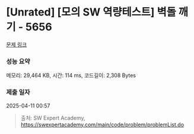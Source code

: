 # [Unrated] [모의 SW 역량테스트] 벽돌 깨기 - 5656 

[문제 링크](https://swexpertacademy.com/main/code/problem/problemDetail.do?contestProbId=AWXRQm6qfL0DFAUo) 

### 성능 요약

메모리: 29,464 KB, 시간: 114 ms, 코드길이: 2,308 Bytes

### 제출 일자

2025-04-11 00:57



> 출처: SW Expert Academy, https://swexpertacademy.com/main/code/problem/problemList.do